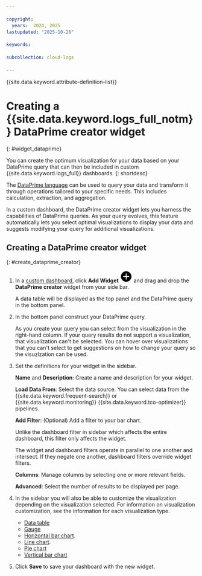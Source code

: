 ```yaml
---

copyright:
  years:  2024, 2025
lastupdated: "2025-10-28"

keywords: 

subcollection: cloud-logs

---
```


{{site.data.keyword.attribute-definition-list}}

# Creating a {{site.data.keyword.logs_full_notm}} DataPrime creator widget
{: #widget_dataprime}

You can create the optimum visualization for your data based on your DataPrime query that can then be included in custom {{site.data.keyword.logs_full}} dashboards.
{: shortdesc}

The [DataPrime language](/docs/cloud-logs?group=dataprime) can be used to query your data and transform it through operations tailored to your specific needs. This includes calculation, extraction, and aggregation.

In a custom dashboard, the DataPrime creator widget lets you harness the capabilities of DataPrime queries. As your query evolves, this feature automatically lets you select optimal visualizations to display your data and suggests modifying your query for additional visualizations.


## Creating a DataPrime creator widget
{: #create_dataprime_creator}

1. In a [custom dashboard](/docs/cloud-logs?topic=cloud-logs-create_dashboards), click **Add Widget** ![Add Widget icon](/icons/Plus.svg "Add Widget") and drag and drop the **DataPrime creator** widget from your side bar.

   A data table will be displayed as the top panel and the DataPrime query in the bottom panel.

2. In the bottom panel construct your DataPrime query. 

   As you create your query you can select from the visualization in the right-hand column. If your query results do not support a visualization, that visualization can't be selected. You can hover over visualizations that you can't select to get suggestions on how to change your query so the visuzlzation can be used.

2. Set the definitions for your widget in the sidebar.

    **Name** and **Description**: Create a name and description for your widget.

    **Load Data From**: Select the data source. You can select data from the {{site.data.keyword.frequent-search}} or {{site.data.keyword.monitoring}} {{site.data.keyword.tco-optimizer}} pipelines.

    **Add Filter**: (Optional) Add a filter to your bar chart.

    Unlike the dashboard filter in sidebar which affects the entire dashboard, this filter only affects the widget.

    The widget and dashboard filters operate in parallel to one another and intersect. If they negate one another, dashboard filters override widget filters.

    **Columns**: Manage columns by selecting one or more relevant fields.

    **Advanced**: Select the number of results to be displayed per page.

4. In the sidebar you will also be able to customize the visualization depending on the visualization selected. For information on visualization customization, see the information for each visualization type.

   * [Data table](/docs/cloud-logs?topic=cloud-logs-widget_datatable)
   * [Gauge](/docs/cloud-logs?topic=cloud-logs-widget_gauge)
   * [Horizontal bar chart](/docs/cloud-logs?topic=cloud-logs-widget_horizontalbar).
   * [Line chart](/docs/cloud-logs?topic=cloud-logs-widget_linechart).
   * [Pie chart](/docs/cloud-logs?topic=cloud-logs-widget_piechart)
   * [Vertical bar chart](/docs/cloud-logs?topic=cloud-logs-widget_verticalbar)

5. Click **Save** to save your dashboard with the new widget.
